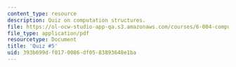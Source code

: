 ```yaml
---
content_type: resource
description: Quiz on computation structures.
file: https://ol-ocw-studio-app-qa.s3.amazonaws.com/courses/6-004-computation-structures-spring-2009/393b699df0170086df0583893648e1ba_MIT6_004s09_quiz05.pdf
file_type: application/pdf
resourcetype: Document
title: 'Quiz #5'
uid: 393b699d-f017-0086-df05-83893648e1ba
---
```

